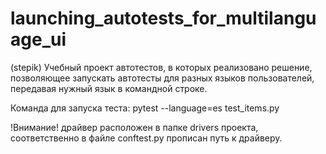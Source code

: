 # launching_autotests_for_multilanguage_ui
(stepik) Учебный проект автотестов, в которых реализовано решение, позволяющее запускать автотесты для разных языков пользователей, передавая нужный язык в командной строке.

Команда для запуска теста:
pytest --language=es test_items.py

!Внимание! драйвер расположен в папке drivers проекта, соответственно в файле conftest.py прописан путь к драйверу.
 